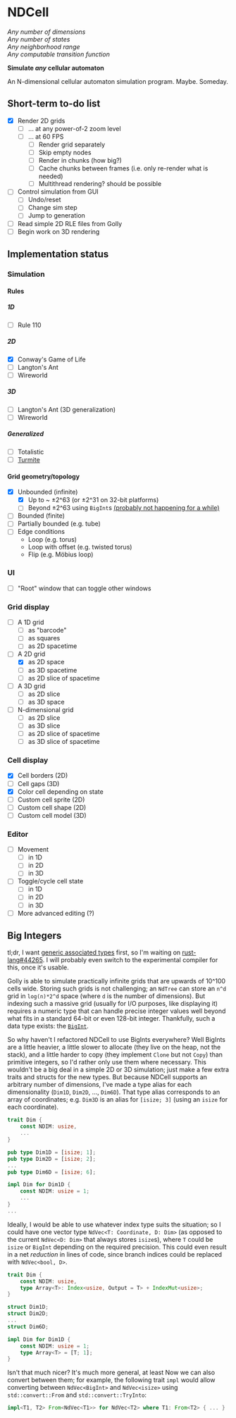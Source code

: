 # NDCell

_Any number of dimensions_  
_Any number of states_  
_Any neighborhood range_  
_Any computable transition function_

**Simulate _any_ cellular automaton**

An N-dimensional cellular automaton simulation program. Maybe. Someday.

## Short-term to-do list

- [x] Render 2D grids
    + [ ] ... at any power-of-2 zoom level
    + [ ] ... at 60 FPS
        * [ ] Render grid separately
        * [ ] Skip empty nodes
        * [ ] Render in chunks (how big?)
        * [ ] Cache chunks between frames (i.e. only re-render what is needed)
        * [ ] Multithread rendering? should be possible
- [ ] Control simulation from GUI
    + [ ] Undo/reset
    + [ ] Change sim step
    + [ ] Jump to generation
- [ ] Read simple 2D RLE files from Golly
- [ ] Begin work on 3D rendering

## Implementation status

### Simulation

#### Rules

##### 1D

- [ ] Rule 110

##### 2D

- [x] Conway's Game of Life
- [ ] Langton's Ant
- [ ] Wireworld

##### 3D

- [ ] Langton's Ant (3D generalization)
- [ ] Wireworld

##### Generalized

- [ ] Totalistic
- [ ] [Turmite](https://en.wikipedia.org/wiki/Turmite)

#### Grid geometry/topology

- [x] Unbounded (infinite)
    + [x] Up to ~ ±2^63 (or ±2^31 on 32-bit platforms)
    + [ ] Beyond ±2^63 using `BigInt`s [(probably not happening for a while)](#big-integers)
- [ ] Bounded (finite)
- [ ] Partially bounded (e.g. tube)
- [ ] Edge conditions
    + Loop (e.g. torus)
    + Loop with offset (e.g. twisted torus)
    + Flip (e.g. Möbius loop)

### UI

- [ ] "Root" window that can toggle other windows

### Grid display

- [ ] A 1D grid
    + [ ] as "barcode"
    + [ ] as squares
    + [ ] as 2D spacetime
- [ ] A 2D grid
    + [x] as 2D space
    + [ ] as 3D spacetime
    + [ ] as 2D slice of spacetime
- [ ] A 3D grid
    + [ ] as 2D slice
    + [ ] as 3D space
- [ ] N-dimensional grid
    + [ ] as 2D slice
    + [ ] as 3D slice
    + [ ] as 2D slice of spacetime
    + [ ] as 3D slice of spacetime

### Cell display

- [x] Cell borders (2D)
- [ ] Cell gaps (3D)
- [x] Color cell depending on state
- [ ] Custom cell sprite (2D)
- [ ] Custom cell shape (2D)
- [ ] Custom cell model (3D)

### Editor

- [ ] Movement
    + [ ] in 1D
    + [ ] in 2D
    + [ ] in 3D
- [ ] Toggle/cycle cell state
    + [ ] in 1D
    + [ ] in 2D
    + [ ] in 3D
- [ ] More advanced editing (?)

## Big Integers

tl;dr, I want [generic associated types](https://github.com/rust-lang/rfcs/blob/master/text/1598-generic_associated_types.md) first, so I'm waiting on [rust-lang#44265](https://github.com/rust-lang/rust/issues/44265). I will probably even switch to the experimental compiler for this, once it's usable.

Golly is able to simulate practically infinite grids that are upwards of 10^100 cells wide. Storing such grids is not challenging; an `NdTree` can store an `n^d` grid in `log(n)*2^d` space (where `d` is the number of dimensions). But indexing such a massive grid (usually for I/O purposes, like displaying it) requires a numeric type that can handle precise integer values well beyond what fits in a standard 64-bit or even 128-bit integer. Thankfully, such a data type exists: the [`BigInt`](https://rust-num.github.io/num/num/struct.BigInt.html).

So why haven't I refactored NDCell to use BigInts everywhere? Well BigInts are a little heavier, a little slower to allocate (they live on the heap, not the stack), and a little harder to copy (they implement `Clone` but not `Copy`) than primitive integers, so I'd rather only use them where necessary. This wouldn't be a big deal in a simple 2D or 3D simulation; just make a few extra traits and structs for the new types. But because NDCell supports an arbitrary number of dimensions, I've made a type alias for each dimensionality (`Dim1D`, `Dim2D`, ..., `Dim6D`). That type alias corresponds to an array of coordinates; e.g. `Dim3D` is an alias for `[isize; 3]` (using an `isize` for each coordinate).

```rust
trait Dim {
    const NDIM: usize,
    ...
}

pub type Dim1D = [isize; 1];
pub type Dim2D = [isize; 2];
...
pub type Dim6D = [isize; 6];

impl Dim for Dim1D {
    const NDIM: usize = 1;
    ...
}
...
```

Ideally, I would be able to use whatever index type suits the situation; so I could have one vector type `NdVec<T: Coordinate, D: Dim>` (as opposed to the current `NdVec<D: Dim>` that always stores `isize`s), where `T` could be `isize` or `BigInt` depending on the required precision. This could even result in a net _reduction_ in lines of code, since branch indices could be replaced with `NdVec<bool, D>`.

```rust
trait Dim {
    const NDIM: usize,
    type Array<T>: Index<usize, Output = T> + IndexMut<usize>;
}

struct Dim1D;
struct Dim2D;
...
struct Dim6D;

impl Dim for Dim1D {
    const NDIM: usize = 1;
    type Array<T> = [T; 1];
}
```

Isn't that much nicer? It's much more general, at least Now we can also convert between them; for example, the following trait `impl` would allow converting between `NdVec<BigInt>` and `NdVec<isize>` using `std::convert::From` and `std::convert::TryInto`:

```rust
impl<T1, T2> From<NdVec<T1>> for NdVec<T2> where T1: From<T2> { ... }
```
